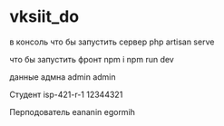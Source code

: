 # vksiit_do

в консоль что бы запустить сервер
php artisan serve

что бы запустить фронт
npm i 
npm run dev

данные адмна 
admin 
admin

Студент
isp-421-r-1
12344321

Перподователь
eananin
egormih
